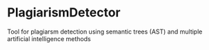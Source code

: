 # PlagiarismDetector
Tool for plagiarsm detection using semantic trees (AST) and multiple artificial intelligence methods
